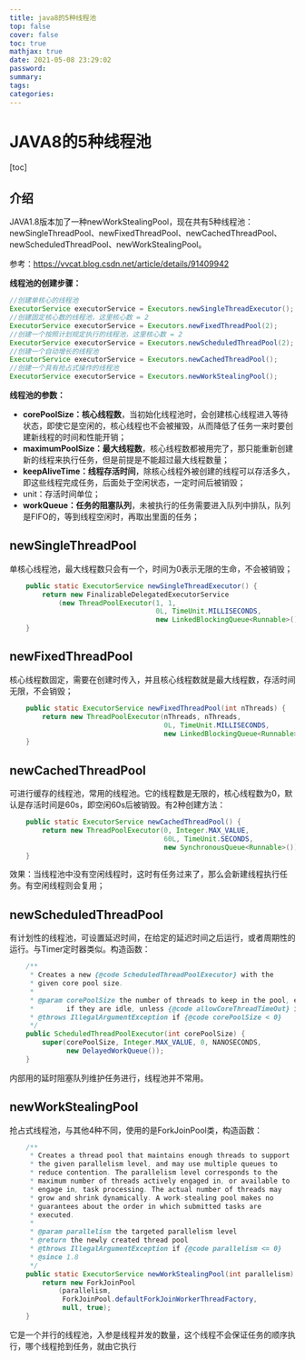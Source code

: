 ```yaml
---
title: java8的5种线程池
top: false
cover: false
toc: true
mathjax: true
date: 2021-05-08 23:29:02
password:
summary:
tags:
categories:
---
```

# JAVA8的5种线程池

[toc]

## 介绍

JAVA1.8版本加了一种newWorkStealingPool，现在共有5种线程池：newSingleThreadPool、newFixedThreadPool、newCachedThreadPool、newScheduledThreadPool、newWorkStealingPool。

参考：https://vvcat.blog.csdn.net/article/details/91409942

**线程池的创建步骤：**

```java
//创建单核心的线程池
ExecutorService executorService = Executors.newSingleThreadExecutor();
//创建固定核心数的线程池，这里核心数 = 2
ExecutorService executorService = Executors.newFixedThreadPool(2);
//创建一个按照计划规定执行的线程池，这里核心数 = 2
ExecutorService executorService = Executors.newScheduledThreadPool(2);
//创建一个自动增长的线程池
ExecutorService executorService = Executors.newCachedThreadPool();
//创建一个具有抢占式操作的线程池
ExecutorService executorService = Executors.newWorkStealingPool();
```

**线程池的参数：**

* **corePoolSize：核心线程数**，当初始化线程池时，会创建核心线程进入等待状态，即使它是空闲的，核心线程也不会被摧毁，从而降低了任务一来时要创建新线程的时间和性能开销；
* **maximumPoolSize：最大线程数**，核心线程数都被用完了，那只能重新创建新的线程来执行任务，但是前提是不能超过最大线程数量；
* **keepAliveTime：线程存活时间**，除核心线程外被创建的线程可以存活多久，即这些线程完成任务，后面处于空闲状态，一定时间后被销毁；
* unit：存活时间单位；
* **workQueue：任务的阻塞队列**，未被执行的任务需要进入队列中排队，队列是FIFO的，等到线程空闲时，再取出里面的任务；

## newSingleThreadPool

单核心线程池，最大线程数只会有一个，时间为0表示无限的生命，不会被销毁；

```java
    public static ExecutorService newSingleThreadExecutor() {
        return new FinalizableDelegatedExecutorService
            (new ThreadPoolExecutor(1, 1,
                                    0L, TimeUnit.MILLISECONDS,
                                    new LinkedBlockingQueue<Runnable>()));
    }
```



## newFixedThreadPool

核心线程数固定，需要在创建时传入，并且核心线程数就是最大线程数，存活时间无限，不会销毁；

```java
    public static ExecutorService newFixedThreadPool(int nThreads) {
        return new ThreadPoolExecutor(nThreads, nThreads,
                                      0L, TimeUnit.MILLISECONDS,
                                      new LinkedBlockingQueue<Runnable>());
    }
```



## newCachedThreadPool

可进行缓存的线程池，常用的线程池。它的线程数是无限的，核心线程数为0，默认是存活时间是60s，即空闲60s后被销毁。有2种创建方法：

```java
    public static ExecutorService newCachedThreadPool() {
        return new ThreadPoolExecutor(0, Integer.MAX_VALUE,
                                      60L, TimeUnit.SECONDS,
                                      new SynchronousQueue<Runnable>());
    }
```

效果：当线程池中没有空闲线程时，这时有任务过来了，那么会新建线程执行任务。有空闲线程则会复用；

## newScheduledThreadPool

有计划性的线程池，可设置延迟时间，在给定的延迟时间之后运行，或者周期性的运行。与Timer定时器类似。构造函数：

```java
    /**
     * Creates a new {@code ScheduledThreadPoolExecutor} with the
     * given core pool size.
     *
     * @param corePoolSize the number of threads to keep in the pool, even
     *        if they are idle, unless {@code allowCoreThreadTimeOut} is set
     * @throws IllegalArgumentException if {@code corePoolSize < 0}
     */
    public ScheduledThreadPoolExecutor(int corePoolSize) {
        super(corePoolSize, Integer.MAX_VALUE, 0, NANOSECONDS,
              new DelayedWorkQueue());
    }
```

内部用的延时阻塞队列维护任务进行，线程池并不常用。

## newWorkStealingPool

抢占式线程池，与其他4种不同，使用的是ForkJoinPool类，构造函数：

```java
    /**
     * Creates a thread pool that maintains enough threads to support
     * the given parallelism level, and may use multiple queues to
     * reduce contention. The parallelism level corresponds to the
     * maximum number of threads actively engaged in, or available to
     * engage in, task processing. The actual number of threads may
     * grow and shrink dynamically. A work-stealing pool makes no
     * guarantees about the order in which submitted tasks are
     * executed.
     *
     * @param parallelism the targeted parallelism level
     * @return the newly created thread pool
     * @throws IllegalArgumentException if {@code parallelism <= 0}
     * @since 1.8
     */
    public static ExecutorService newWorkStealingPool(int parallelism) {
        return new ForkJoinPool
            (parallelism,
             ForkJoinPool.defaultForkJoinWorkerThreadFactory,
             null, true);
    }
```

它是一个并行的线程池，入参是线程并发的数量，这个线程不会保证任务的顺序执行，哪个线程抢到任务，就由它执行
























